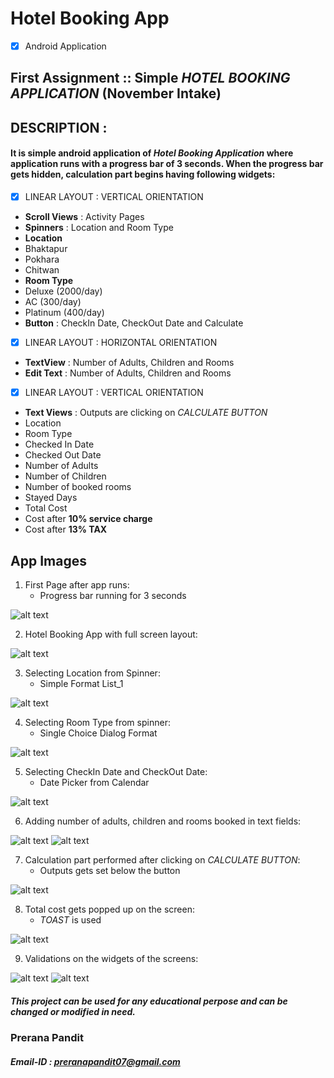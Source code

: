 # Hotel Booking App

- [x] Android Application

## First Assignment ::  Simple *HOTEL BOOKING APPLICATION* (November Intake)

## DESCRIPTION :

#### It is simple android application of *Hotel Booking Application* where application runs with a progress bar of 3 seconds. When the progress bar gets hidden, calculation part begins having following widgets:

- [x] LINEAR LAYOUT : VERTICAL ORIENTATION

- **Scroll Views** : Activity Pages
- **Spinners** : Location and Room Type
- **Location**
 - Bhaktapur
 - Pokhara
 - Chitwan
- **Room Type**
 - Deluxe (2000/day)
 - AC (300/day)
 - Platinum (400/day)
- **Button** : CheckIn Date, CheckOut Date and Calculate

- [x] LINEAR LAYOUT : HORIZONTAL ORIENTATION

- **TextView** : Number of Adults, Children and Rooms
- **Edit Text** : Number of Adults, Children and Rooms

- [x] LINEAR LAYOUT : VERTICAL ORIENTATION

- **Text Views** : Outputs are clicking on *CALCULATE BUTTON*
 - Location
 - Room Type
 - Checked In Date
 - Checked Out Date
 - Number of Adults
 - Number of Children 
 - Number of booked rooms
 - Stayed Days
 - Total Cost
 - Cost after **10% service charge**
 - Cost after **13% TAX**
           

## App Images

1. First Page after app runs:
   - Progress bar running for 3 seconds
   
![alt text](https://github.com/PreranaPandit/HotelBookingApp/blob/master/HotelBooking1.png)

2. Hotel Booking App with full screen layout:

![alt text](https://github.com/PreranaPandit/HotelBookingApp/blob/master/HotelBooking2.png)

3. Selecting Location from Spinner:
   - Simple Format List_1

![alt text](https://github.com/PreranaPandit/HotelBookingApp/blob/master/HotelBooking3.png)

4. Selecting Room Type from spinner:
    - Single Choice Dialog Format

![alt text](https://github.com/PreranaPandit/HotelBookingApp/blob/master/HotelBooking4.png)

5. Selecting CheckIn Date and CheckOut Date:
     - Date Picker from Calendar

![alt text](https://github.com/PreranaPandit/HotelBookingApp/blob/master/HotelBooking5.png)

6. Adding number of adults, children and rooms booked in text fields:

![alt text](https://github.com/PreranaPandit/HotelBookingApp/blob/master/HotelBooking6.png)
![alt text](https://github.com/PreranaPandit/HotelBookingApp/blob/master/HotelBooking7.png)

7. Calculation part performed after clicking on *CALCULATE BUTTON*:
      - Outputs gets set below the button
      
![alt text](https://github.com/PreranaPandit/HotelBookingApp/blob/master/HotelBooking8.png)

8. Total cost gets popped up on the screen:
     - *TOAST* is used

![alt text](https://github.com/PreranaPandit/HotelBookingApp/blob/master/HotelBooking9.png)

9. Validations on the widgets of the screens:

![alt text](https://github.com/PreranaPandit/HotelBookingApp/blob/master/Validation.png)
![alt text](https://github.com/PreranaPandit/HotelBookingApp/blob/master/Validation2.png)


##### This project can be used for any educational perpose and can be changed or modified in need.

### Prerana Pandit
##### Email-ID : preranapandit07@gmail.com

